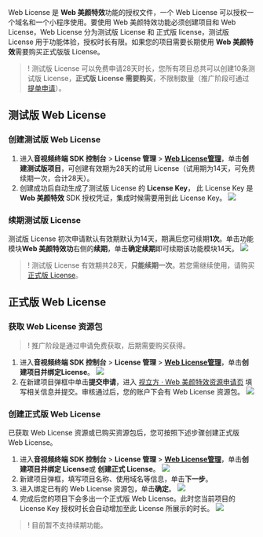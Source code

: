 Web License 是 **Web 美颜特效**功能的授权文件，一个 Web License 可以授权一个域名和一个小程序使用。要使用 Web 美颜特效功能必须创建项目和 Web License，Web License 分为测试版 License 和 正式版 license，测试版 License 用于功能体验，授权时长有限。如果您的项目需要长期使用 **Web 美颜特效**需要购买正式版版 License。

>! 测试版 License 可以免费申请28天时长，您所有项目总共可以创建10条测试版 License，**正式版 License 需要购买**，不限制数量（推广阶段可通过 [提单申请](https://cloud.tencent.com/apply/p/9fuh8sv6fl)）。

[](id:test)
## 测试版 Web License
### 创建测试版 Web License
1. 进入**音视频终端 SDK 控制台** > **License 管理** > **[Web License管理](https://console.cloud.tencent.com/vcube/web)**，单击**创建测试版项目**，可创建有效期为28天的试用 License（试用期为14天，可免费续期一次，合计28天）。
2. 创建成功后自动生成了测试版 License 的 **License Key**， 此 License Key 是 **Web 美颜特效** SDK 授权凭证，集成时候需要用到此 License Key。
![](https://qcloudimg.tencent-cloud.cn/raw/d08aeb6eb83b12969836e710ae58ba4d.png)

### 续期测试版 License
测试版 License 初次申请默认有效期默认为14天，期满后您可续期**1次**。单击功能模块**Web 美颜特效功**右侧的**续期**，单击**确定续期**即可续期该功能模块14天。
![](https://qcloudimg.tencent-cloud.cn/raw/c98f868c00660e957c7a0e3fb240881c.png)
>! 测试版 License 有效期共28天，**只能续期一次**。若您需继续使用，请购买 [正式版 License](#formal)。

[](id:formal)
## 正式版 Web License
### 获取 Web License 资源包
>! 推广阶段是通过申请免费获取，后期需要购买获得。

1. 进入**音视频终端 SDK 控制台** > **License 管理** > **[Web License管理](https://console.cloud.tencent.com/vcube/web)**，单击**创建项目并绑定License**。
![](https://qcloudimg.tencent-cloud.cn/raw/1917b1a9b38e0a5cb9ec20cfa015bfed.png)
2. 在新建项目弹框中单击**提交申请**，进入 [视立方 · Web 美颜特效资源申请页](https://cloud.tencent.com/apply/p/9fuh8sv6fl) 填写相关信息并提交。审核通过后，您的账户下会有 Web License 资源包。
![](https://qcloudimg.tencent-cloud.cn/raw/edd58676192a2fbb8959551b15556ef3.png)

### 创建正式版 Web License
已获取 Web License 资源或已购买资源包后，您可按照下述步骤创建正式版 Web License。

1. 进入**音视频终端 SDK 控制台** > **License 管理** > **[Web License管理](https://console.cloud.tencent.com/vcube/web)**，单击**创建项目并绑定 License**或 **创建正式 License**。
![](https://qcloudimg.tencent-cloud.cn/raw/e42105117790b0e9666d4408a94fd1a9.png)
2. 新建项目弹框，填写项目名称、使用域名等信息，单击**下一步**。
4. 进入绑定已有的 Web License 资源包，单击**确定**。
![](https://qcloudimg.tencent-cloud.cn/raw/4f9595c2c49b7cc04cbda81169e02377.png)
5. 完成后您的项目下会多出一个正式版 Web License。此时您当前项目的 License Key 授权时长会自动增加至此 License 所展示的时长。
![](https://qcloudimg.tencent-cloud.cn/raw/d7a4a0bdfe7f8484435718e490c5a6ec.png)

>! 目前暂不支持续期功能。

